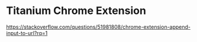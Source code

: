 # Titanium Chrome Extension

https://stackoverflow.com/questions/51981808/chrome-extension-append-input-to-url?rq=1
